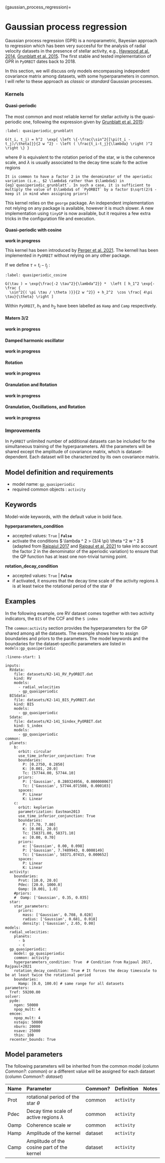 (gaussian_process_regression)=

# Gaussian process regression

Gaussian process regression (GPR) is a nonparametric, Bayesian approach to regression which has been very succesful for the analysis of radial velocity datasets in the presence of stellar activity, e.g., [Haywood at al. 2014](https://ui.adsabs.harvard.edu/abs/2014MNRAS.443.2517H/abstract),  [Grunblatt et al. 2015](https://ui.adsabs.harvard.edu/abs/2015ApJ...808..127G/abstract). The first stable and tested implementation of GPR in `PyORBIT` dates back to 2018. 

In this section, we will discuss only models encompassing independent covariance matrix among datasets, with some hyperparameters in common. I will refer to these approach as *classic* or *standard* Gaussian processes. 



### Kernels

#### Quasi-periodic

The most common and most reliable kernel for stellar activity  is the quasi-periodic one, following the expression given by [Grunblatt et al. 2015](https://ui.adsabs.harvard.edu/abs/2015ApJ...808..127G/abstract):

```{math}
:label: quasiperiodic_grunblatt

G(t_i, t_j) = h^2  \exp{ \left \{-\frac{\sin^2{[\pi(t_i - t_j)/\theta]}}{2 w ^2} - \left ( \frac{t_i-t_j}{\lambda} \right )^2 \right \} }
```

where $\theta$ is equivalent to the rotation period of the star, $w$ is the coherence scale, and $\lambda$ is usually associated to the decay time scale fo the active regions

```{important}
It is common to have a factor 2 in the denominator of the aperiodic variation (i.e., $2 \lambda$ rather than $\lambda$) in {eq}`quasiperiodic_grunblatt`. In such a case, it is sufficient to multiply the value of $\lambda$ of `PyORBIT` by a factor $\sqrt(2)$ - keep it in mind when assigning priors!
```

This kernel relies on the `george` package. An independent implementation not relying on any package is available, however it is much slower. 
A new implementation using  `tinyGP` is now available, but it requires a few extra tricks in the configuration file and execution.


#### Quasi-periodic with cosine 

**work in progress** 

This kernel has been introduced by [Perger et al. 2021](https://ui.adsabs.harvard.edu/abs/2021A%26A...645A..58P/abstract). The kernell has been implemented in `PyORBIT` without relying on any other package.

If we define $\tau = t_i-t_j$ : 

```{math}
:label: quasiperiodic_cosine

G(\tau ) = \exp{\frac{-2 \tau^2}{\lambda^2}} *  \left [ h_1^2 \exp{-\frac {
  \sin^2{( \pi \tau / \theta )}}{2 w ^2}} + h_2^2  \cos \frac{ 4\pi \tau}{\theta} \right ]

```

Within `PyORBIT`, $h_1$ and $h_2$ have been labelled as `Hamp` and `Camp` respectively.


#### Matern 3/2

**work in progress** 

#### Damped harmonic oscillator

**work in progress** 

#### Rotation

**work in progress** 

#### Granulation and Rotation

**work in progress** 

#### Granulation, Oscillations, and Rotation

**work in progress** 


### Improvements

In `PyORBIT` unlimited number of additional datasets can be included for the simultaneous training of the hyperparameters. All the parameters will be shared except the amplitude of covariance matrix, which is dataset-dependent. Each dataset will be characterized by its own covariance matrix.

## Model definition and requirements

- model name: ``gp_quasiperiodic``
- required common objects : ``activity``

## Keywords

Model-wide keywords, with the default value in bold face.

**hyperparameters_condition**
* accepted values: `True` | **`False`**
* activate the conditions $ \lambda ^ 2 > (3/4 \pi) \theta ^2 w ^ 2 $ (adapted from [Rajpaiul 2017](https://ui.adsabs.harvard.edu/abs/2017PhDT.......229R/abstract) and [Rajpaul et al. 2021](https://ui.adsabs.harvard.edu/abs/2021MNRAS.507.1847R/abstract) to take into account the factor 2 in the denominator of the aperiodic variation) to ensure that the QP function has at least one non-trivial turning point.

**rotation_decay_condition**
* accepted values: `True` | **`False`**
* if activated, it ensures that the decay time scale of the activity regions $\lambda$ is at least twice the rotational period of the star $\theta$


## Examples

In the following example, ore RV dataset comes together with two activity indicators, the `BIS`  of the CCF and the `S index`

The `common:activity` section provides the hyperparameters for the GP shared among all the datasets. The example shows how to assign boundaries and priors to the parameters.
The model keywords and the boundaries for the dataset-specific parameters are listed in `models:gp_quasiperiodic`

```{code-block} yaml
:lineno-start: 1

inputs:
  RVdata:
    file: datasets/K2-141_RV_PyORBIT.dat
    kind: RV
    models:
      - radial_velocities
      - gp_quasiperiodic
  BISdata:
    file: datasets/K2-141_BIS_PyORBIT.dat
    kind: BIS
    models:
      - gp_quasiperiodic
  Sdata:
    file: datasets/K2-141_Sindex_PyORBIT.dat
    kind: S_index
    models:
      - gp_quasiperiodic
common:
  planets:
    b:
      orbit: circular
      use_time_inferior_conjunction: True
      boundaries:
        P: [0.2750, 0.2850]
        K: [0.001, 20.0]
        Tc: [57744.00, 57744.10]
      priors:
        P: ['Gaussian', 0.280324956, 0.000000067]
        Tc: ['Gaussian', 57744.071508, 0.000103]
      spaces:
        P: Linear
        K: Linear
    c:
      orbit: keplerian
      parametrization: Eastman2013
      use_time_inferior_conjunction: True
      boundaries:
        P: [7.70, 7.80]
        K: [0.001, 20.0]
        Tc: [58371.00, 58371.10]
        e: [0.00, 0.70]
      priors:
        e: ['Gaussian', 0.00, 0.098]
        P: ['Gaussian', 7.7489943, 0.0000149]
        Tc: ['Gaussian', 58371.07415, 0.000652]
      spaces:
        P: Linear
        K: Linear
  activity:
    boundaries:
      Prot: [10.0, 20.0]
      Pdec: [20.0, 1000.0]
      Oamp: [0.001, 1.0]
    #priors:
    #  Oamp: ['Gaussian', 0.35, 0.035]
  star:
    star_parameters:
      priors:
        mass: ['Gaussian', 0.708, 0.028]
        radius: ['Gaussian', 0.681, 0.018]
        density: ['Gaussian', 2.65, 0.08]
models:
  radial_velocities:
    planets:
      - b
      - c
  gp_quasiperiodic:
    model: gp_quasiperiodic
    common: activity
    hyperparameters_condition: True  # Condition from Rajpaul 2017, Rajpaul+2021
    rotation_decay_condition: True # It forces the decay timescale to be at least twice the rotational period
    boundaries:
      Hamp: [0.0, 100.0] # same range for all datasets
parameters:
  Tref: 59200.00
solver:
  pyde:
    ngen: 50000
    npop_mult: 4
  emcee:
    npop_mult: 4
    nsteps: 50000
    nburn: 20000
    nsave: 25000
    thin: 100
  recenter_bounds: True

```



## Model parameters

The following parameters will be inherited from the common model (column *Common?: common*) or a different value will be assigned for each dataset (column *Common?: dataset*)

| Name        | Parameter | Common?  | Definition  | Notes |
| :---        | :-------- | :-------------  | :-----  | :---- |
| Prot      | rotational period of the star $\theta$ | common | ``activity``     | |
| Pdec      | Decay time scale of active regions $\lambda$ | common | ``activity``     | |
| Oamp | Coherence scale $w$ | common | ``activity`` |   |
| Hamp  | Amplitude of the kernel | dataset | ``activity``     | |
| Camp  | Amplitude of the cosine part of the kernel | dataset | ``activity``     | |

